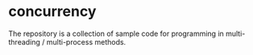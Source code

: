 # concurrency
The repository is a collection of sample code for programming in multi-threading / multi-process methods.
